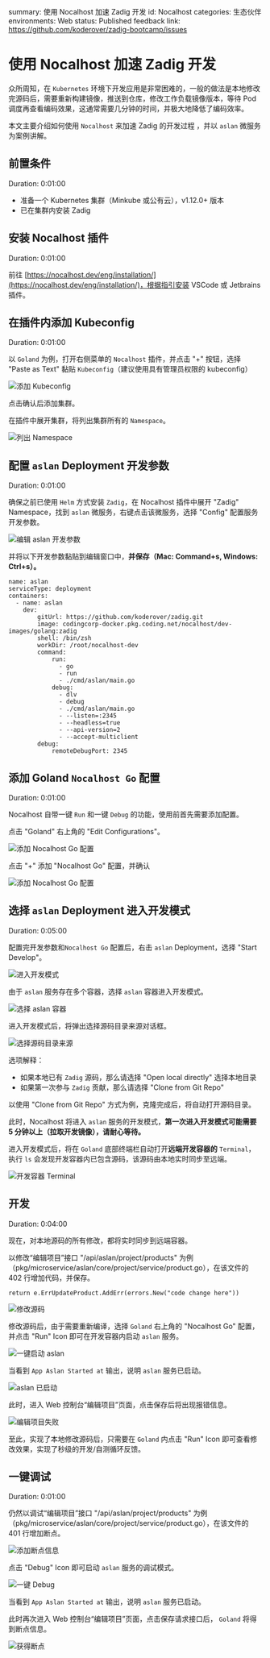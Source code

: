 summary: 使用 Nocalhost 加速 Zadig 开发
id: Nocalhost
categories: 生态伙伴
environments: Web
status: Published
feedback link: https://github.com/koderover/zadig-bootcamp/issues

# 使用 Nocalhost 加速 Zadig 开发

众所周知，在 `Kubernetes` 环境下开发应用是非常困难的，一般的做法是本地修改完源码后，需要重新构建镜像，推送到仓库，修改工作负载镜像版本，等待 Pod 调度再查看编码效果，这通常需要几分钟的时间，并极大地降低了编码效率。

本文主要介绍如何使用 `Nocalhost` 来加速 Zadig 的开发过程 ，并以 `aslan` 微服务为案例讲解。

## 前置条件

Duration: 0:01:00

* 准备一个 Kubernetes 集群（Minkube 或公有云），v1.12.0+ 版本
* 已在集群内安装 Zadig

## 安装 Nocalhost 插件

Duration: 0:01:00

前往 [https://nocalhost.dev/eng/installation/](https://nocalhost.dev/eng/installation/)，根据指引安装 VSCode 或 Jetbrains 插件。

## 在插件内添加 Kubeconfig

Duration: 0:01:00

以 `Goland` 为例，打开右侧菜单的 `Nocalhost` 插件，并点击 "+" 按钮，选择 "Paste as Text" 黏贴 `Kubeconfig`（建议使用具有管理员权限的 kubeconfig）

![添加 Kubeconfig](./img/add_kubeconfig.png)

点击确认后添加集群。

在插件中展开集群，将列出集群所有的 `Namespace`。

![列出 Namespace](./img/list_namespace.png)

## 配置 `aslan` Deployment 开发参数

Duration: 0:01:00

确保之前已使用 `Helm` 方式安装 `Zadig`，在 Nocalhost 插件中展开 "Zadig" Namespace，找到 `aslan` 微服务，右键点击该微服务，选择 "Config" 配置服务开发参数。

![编辑 aslan 开发参数](./img/edit_nocalhost_config.png)

并将以下开发参数黏贴到编辑窗口中，**并保存（Mac: Command+s, Windows: Ctrl+s）。**

```
name: aslan
serviceType: deployment
containers:
  - name: aslan
    dev:
        gitUrl: https://github.com/koderover/zadig.git
        image: codingcorp-docker.pkg.coding.net/nocalhost/dev-images/golang:zadig
        shell: /bin/zsh
        workDir: /root/nocalhost-dev
        command:
            run:
              - go
              - run
              - ./cmd/aslan/main.go
            debug:
              - dlv
              - debug
              - ./cmd/aslan/main.go
              - --listen=:2345
              - --headless=true
              - --api-version=2
              - --accept-multiclient
        debug:
            remoteDebugPort: 2345

```


## 添加 Goland `Nocalhost Go` 配置

Duration: 0:01:00

Nocalhost 自带一键 `Run` 和一键 `Debug` 的功能，使用前首先需要添加配置。

点击 "Goland" 右上角的 "Edit Configurations"。

![添加 Nocalhost Go 配置](./img/add_configurations.png)

点击 "+" 添加 "Nocalhost Go" 配置，并确认

![添加 Nocalhost Go 配置](./img/nocalhost_go.png)


## 选择 `aslan` Deployment 进入开发模式

Duration: 0:05:00

配置完开发参数和`Nocalhost Go` 配置后，右击 `aslan` Deployment，选择 "Start Develop"。

![进入开发模式](./img/start_develop.png)

由于 `aslan` 服务存在多个容器，选择 `aslan` 容器进入开发模式。

![选择 aslan 容器](./img/aslan.png)

进入开发模式后，将弹出选择源码目录来源对话框。

![选择源码目录来源](./img/choose_source_directory.png)

选项解释：

* 如果本地已有 `Zadig` 源码，那么请选择 "Open local directly" 选择本地目录
* 如果第一次参与 `Zadig` 贡献，那么请选择 "Clone from Git Repo"

以使用 "Clone from Git Repo" 方式为例，克隆完成后，将自动打开源码目录。

此时，Nocalhost 将进入 `aslan` 服务的开发模式，**第一次进入开发模式可能需要 5 分钟以上（拉取开发镜像），请耐心等待。**

进入开发模式后，将在 `Goland` 底部终端栏自动打开**远端开发容器的** `Terminal`，执行 `ls` 会发现开发容器内已包含源码，该源码由本地实时同步至远端。

![开发容器 Terminal](./img/dev_container_terminal.png)

## 开发

Duration: 0:04:00

现在，对本地源码的所有修改，都将实时同步到远端容器。

以修改“编辑项目”接口 "/api/aslan/project/products" 为例（pkg/microservice/aslan/core/project/service/product.go），在该文件的 402 行增加代码，并保存。

```
return e.ErrUpdateProduct.AddErr(errors.New("code change here"))
```

![修改源码](./img/edit_code.png)

修改源码后，由于需要重新编译，选择 `Goland` 右上角的 "Nocalhost Go" 配置，并点击 "Run" Icon 即可在开发容器内启动 `aslan` 服务。

![一键启动 aslan](./img/rerun_aslan.png)

当看到 `App Aslan Started at` 输出，说明 `aslan` 服务已启动。

![aslan 已启动](./img/aslan_started.png)

此时，进入 Web 控制台“编辑项目”页面，点击保存后将出现报错信息。

![编辑项目失败](./img/update_project_fail.png)

至此，实现了本地修改源码后，只需要在 `Goland` 内点击 "Run" Icon 即可查看修改效果，实现了秒级的开发/自测循环反馈。

## 一键调试

Duration: 0:01:00

仍然以调试“编辑项目”接口 "/api/aslan/project/products" 为例（pkg/microservice/aslan/core/project/service/product.go），在该文件的 401 行增加断点。

![添加断点信息](./img/code_break_point.png)

点击 "Debug" Icon 即可启动 `aslan` 服务的调试模式。

![一键 Debug](./img/debug.png)

当看到 `App Aslan Started at` 输出，说明 `aslan` 服务已启动。

此时再次进入 Web 控制台“编辑项目”页面，点击保存请求接口后， `Goland` 将得到断点信息。

![获得断点](./img/break_point_info.png)
